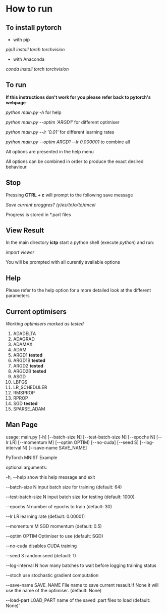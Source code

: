 How to run
=======

## To install pytorch

* with pip

_pip3 install torch torchvision_

* with Anaconda

_conda install torch torchvision_


## To run

**If this instructions don't work for you please refer back to pytorch's webpage**

_python main.py -h_ for help

_python main.py --optim 'ARGD1'_    for different optimiser

_python main.py --lr '0.01'_    for different learning rates

_python main.py --optim ARGD1 --lr 0.000001_    to combine all

All options are presented in the help menu

All options can be combined in order to produce the exact desired behaviour

## Stop

Pressing **CTRL + c** will prompt to the following save message

_Save current proggres? (y)es/(n)o/(c)ancel_

Progress is stored in *.part files

## View Result

In the main directory **ictp** start a python shell (execute _python_) and run:

_import viewer_

You will be prompted with all curently available options

## Help
Please refer to the help option for a more detailed look at the different parameters


## Current optimisers

*Working optimisers marked as tested*

1. ADADELTA
2. ADAGRAD
3. ADAMAX
4. ADAM
5. ARGD1 **tested**
6. ARGD1B **tested**
7. ARGD2 **tested**
8. ARGD2B **tested**
9. ASGD
10. LBFGS
11. LR_SCHEDULER
12. RMSPROP
13. RPROP
14. SGD **tested**
15. SPARSE_ADAM

## Man Page
usage: main.py [-h] [--batch-size N] [--test-batch-size N] [--epochs N]
               [--lr LR] [--momentum M] [--optim OPTIM] [--no-cuda] [--seed S]
               [--log-interval N] [--save-name SAVE_NAME]

PyTorch MNIST Example

optional arguments:

  -h, --help            show this help message and exit

  --batch-size N        input batch size for training (default: 64)

  --test-batch-size N   input batch size for testing (default: 1000)

  --epochs N            number of epochs to train (default: 30)

  --lr LR               learning rate (default: 0.00001)

  --momentum M          SGD momentum (default: 0.5)

  --optim OPTIM         Optimiser to use (default: SGD)

  --no-cuda             disables CUDA training

  --seed S              random seed (default: 1)

  --log-interval N      how many batches to wait before logging training
status

  --stoch               use stochastic gradient computation

  --save-name SAVE_NAME
File name to save current resault.If None it will use
the name of the optimiser. (default: None)

  --load-part LOAD_PART name of the saved .part files to load (default: None)'
